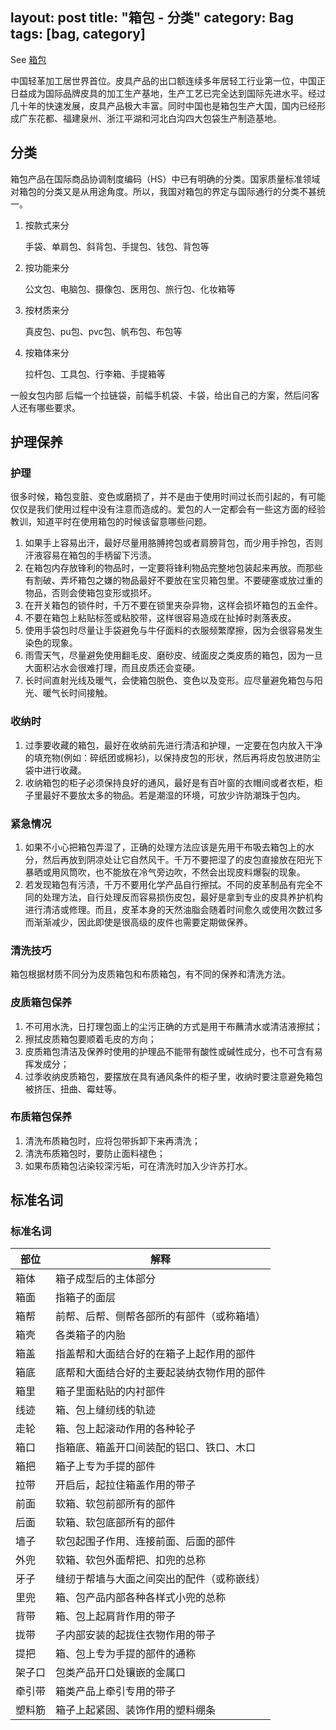layout: post
title: "箱包 - 分类"
category: Bag
tags: [bag, category]
---

See [箱包](http://baike.baidu.com/view/491512.htm)

中国轻革加工居世界首位。皮具产品的出口额连续多年居轻工行业第一位，中国正日益成为国际品牌皮具的加工生产基地，生产工艺已完全达到国际先进水平。经过几十年的快速发展，皮具产品极大丰富。同时中国也是箱包生产大国，国内已经形成广东花都、福建泉州、浙江平湖和河北白沟四大包袋生产制造基地。

## 分类

箱包产品在国际商品协调制度编码（HS）中已有明确的分类。国家质量标准领域对箱包的分类又是从用途角度。所以，我国对箱包的界定与国际通行的分类不甚统一。

1. 按款式来分

    手袋、单肩包、斜背包、手提包、钱包、背包等

2. 按功能来分

    公文包、电脑包、摄像包、医用包、旅行包、化妆箱等

3. 按材质来分

    真皮包、pu包、pvc包、帆布包、布包等

4. 按箱体来分

    拉杆包、工具包、行李箱、手提箱等

一般女包内部 后幅一个拉链袋，前幅手机袋、卡袋，给出自己的方案，然后问客人还有哪些要求。

## 护理保养

### 护理

很多时候，箱包变脏、变色或磨损了，并不是由于使用时间过长而引起的，有可能仅仅是我们使用过程中没有注意而造成的。爱包的人一定都会有一些这方面的经验教训，知道平时在使用箱包的时候该留意哪些问题。

1. 如果手上容易出汗，最好尽量用胳膊挎包或者肩膀背包，而少用手拎包，否则汗液容易在箱包的手柄留下污渍。
2. 在箱包内存放锋利的物品时，一定要将锋利物品完整地包装起来再放。而那些有割破、弄坏箱包之嫌的物品最好不要放在宝贝箱包里。不要硬塞或放过重的物品，否则会使箱包变形或损坏。
3. 在开关箱包的锁件时，千万不要在锁里夹杂异物，这样会损坏箱包的五金件。
4. 不要在箱包上粘贴标签或粘胶带，这样很容易造成在扯掉时剥落表皮。
5. 使用手袋包时尽量让手袋避免与牛仔面料的衣服频繁摩擦，因为会很容易发生染色的现象。
6. 雨雪天气，尽量避免使用翻毛皮、磨砂皮、绒面皮之类皮质的箱包，因为一旦大面积沾水会很难打理，而且皮质还会变硬。
7. 长时间直射光线及暖气，会使箱包脱色、变色以及变形。应尽量避免箱包与阳光、暖气长时间接触。

### 收纳时

1. 过季要收藏的箱包，最好在收纳前先进行清洁和护理，一定要在包内放入干净的填充物(例如：碎纸团或棉衫)，以保持皮包的形状，然后再将皮包放进防尘袋中进行收藏。
2. 收纳箱包的柜子必须保持良好的通风，最好是有百叶窗的衣帽间或者衣柜，柜子里最好不要放太多的物品。若是潮湿的环境，可放少许防潮珠于包内。

### 紧急情况

1. 如果不小心把箱包弄湿了，正确的处理方法应该是先用干布吸去箱包上的水分，然后再放到阴凉处让它自然风干。千万不要把湿了的皮包直接放在阳光下暴晒或用风筒吹，也不能放在冷气旁边吹，不然会出现皮料爆裂的现象。
2. 若发现箱包有污渍，千万不要用化学产品自行擦拭。不同的皮革制品有完全不同的处理方法，自行处理反而容易损伤皮包，最好是拿到专业的皮具养护机构进行清洁或修理。而且，皮革本身的天然油脂会随着时间愈久或使用次数过多而渐渐减少，因此即使是很高级的皮件也需要定期做保养。

### 清洗技巧

箱包根据材质不同分为皮质箱包和布质箱包，有不同的保养和清洗方法。

### 皮质箱包保养

1. 不可用水洗，日打理包面上的尘污正确的方式是用干布蘸清水或清洁液擦拭；
2. 擦拭皮质箱包要顺着毛皮的方向；
3. 皮质箱包清洁及保养时使用的护理品不能带有酸性或碱性成分，也不可含有易挥发成分；
4. 过季收纳皮质箱包，要摆放在具有通风条件的柜子里，收纳时要注意避免箱包被挤压、扭曲、霉蛀等。

### 布质箱包保养

1. 清洗布质箱包时，应将包带拆卸下来再清洗；
2. 清洗布质箱包时，要防止面料褪色；
3. 如果布质箱包沾染较深污垢，可在清洗时加入少许苏打水。

## 标准名词

### 标准名词

部位                            | 解释
------------------------------- | -------------
箱体  | 箱子成型后的主体部分
箱面  | 指箱子的面层
箱帮  | 前帮、后帮、侧帮各部所的有部件（或称箱墙）
箱壳  | 各类箱子的内胎
箱盖  | 指盖帮和大面结合好的在箱子上起作用的部件
箱底  | 底帮和大面结合好的主要起装纳衣物作用的部件
箱里  | 箱子里面粘贴的内衬部件
线迹  | 箱、包上缝纫线的轨迹
走轮  | 箱、包上起滚动作用的各种轮子
箱口  | 指箱底、箱盖开口间装配的铝口、铁口、木口
箱把  | 箱子上专为手提的部件
拉带  | 开启后，起拉住箱盖作用的带子
前面  | 软箱、软包前部所有的部件
后面  | 软箱、软包底部所有的部件
墙子  | 软包起围子作用、连接前面、后面的部件
外兜  | 软箱、软包外面帮把、扣兜的总称
牙子  | 缝纫于帮墙与大面之间突出的配件（或称嵌线）
里兜  | 箱、包产品内部各种各样式小兜的总称
背带  | 箱、包上起肩背作用的带子
拢带  | 子内部安装的起拢住衣物作用的带子
提把  | 箱、包上专为手提的部件的通称
架子口 | 包类产品开口处镶嵌的金属口
牵引带 | 箱类产品上牵引专用的带子
塑料筋 | 箱子上起紧固、装饰作用的塑料绷条

